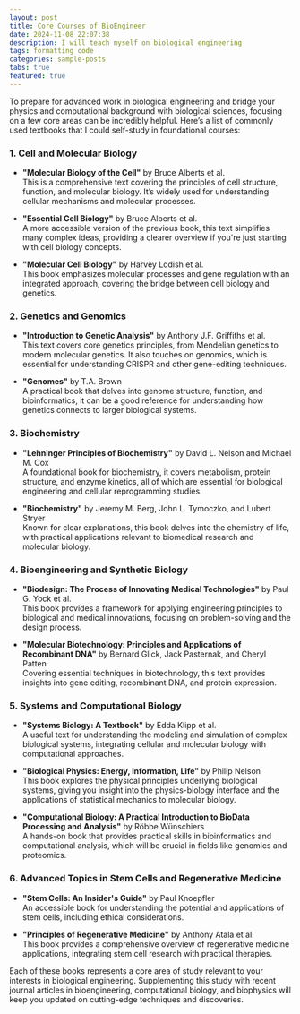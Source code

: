 ```yaml
---
layout: post
title: Core Courses of BioEngineer
date: 2024-11-08 22:07:38
description: I will teach myself on biological engineering
tags: formatting code
categories: sample-posts
tabs: true
featured: true
---
```


To prepare for advanced work in biological engineering and bridge your physics and computational background with biological sciences, focusing on a few core areas can be incredibly helpful. Here’s a list of commonly used textbooks that I could self-study in foundational courses:

### 1. **Cell and Molecular Biology**
   - **"Molecular Biology of the Cell"** by Bruce Alberts et al.  
     This is a comprehensive text covering the principles of cell structure, function, and molecular biology. It’s widely used for understanding cellular mechanisms and molecular processes.

   - **"Essential Cell Biology"** by Bruce Alberts et al.  
     A more accessible version of the previous book, this text simplifies many complex ideas, providing a clearer overview if you're just starting with cell biology concepts.

   - **"Molecular Cell Biology"** by Harvey Lodish et al.  
     This book emphasizes molecular processes and gene regulation with an integrated approach, covering the bridge between cell biology and genetics.

### 2. **Genetics and Genomics**
   - **"Introduction to Genetic Analysis"** by Anthony J.F. Griffiths et al.  
     This text covers core genetics principles, from Mendelian genetics to modern molecular genetics. It also touches on genomics, which is essential for understanding CRISPR and other gene-editing techniques.

   - **"Genomes"** by T.A. Brown  
     A practical book that delves into genome structure, function, and bioinformatics, it can be a good reference for understanding how genetics connects to larger biological systems.

### 3. **Biochemistry**
   - **"Lehninger Principles of Biochemistry"** by David L. Nelson and Michael M. Cox  
     A foundational book for biochemistry, it covers metabolism, protein structure, and enzyme kinetics, all of which are essential for biological engineering and cellular reprogramming studies.

   - **"Biochemistry"** by Jeremy M. Berg, John L. Tymoczko, and Lubert Stryer  
     Known for clear explanations, this book delves into the chemistry of life, with practical applications relevant to biomedical research and molecular biology.

### 4. **Bioengineering and Synthetic Biology**
   - **"Biodesign: The Process of Innovating Medical Technologies"** by Paul G. Yock et al.  
     This book provides a framework for applying engineering principles to biological and medical innovations, focusing on problem-solving and the design process.

   - **"Molecular Biotechnology: Principles and Applications of Recombinant DNA"** by Bernard Glick, Jack Pasternak, and Cheryl Patten  
     Covering essential techniques in biotechnology, this text provides insights into gene editing, recombinant DNA, and protein expression.

### 5. **Systems and Computational Biology**
   - **"Systems Biology: A Textbook"** by Edda Klipp et al.  
     A useful text for understanding the modeling and simulation of complex biological systems, integrating cellular and molecular biology with computational approaches.

   - **"Biological Physics: Energy, Information, Life"** by Philip Nelson  
     This book explores the physical principles underlying biological systems, giving you insight into the physics-biology interface and the applications of statistical mechanics to molecular biology.

   - **"Computational Biology: A Practical Introduction to BioData Processing and Analysis"** by Röbbe Wünschiers  
     A hands-on book that provides practical skills in bioinformatics and computational analysis, which will be crucial in fields like genomics and proteomics.

### 6. **Advanced Topics in Stem Cells and Regenerative Medicine**
   - **"Stem Cells: An Insider's Guide"** by Paul Knoepfler  
     An accessible book for understanding the potential and applications of stem cells, including ethical considerations.

   - **"Principles of Regenerative Medicine"** by Anthony Atala et al.  
     This book provides a comprehensive overview of regenerative medicine applications, integrating stem cell research with practical therapies.

Each of these books represents a core area of study relevant to your interests in biological engineering. Supplementing this study with recent journal articles in bioengineering, computational biology, and biophysics will keep you updated on cutting-edge techniques and discoveries.
